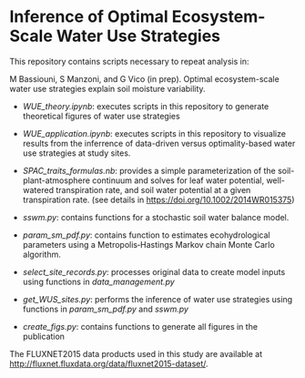 # Inference of Optimal Ecosystem-Scale Water Use Strategies
 

This repository contains scripts necessary to repeat analysis in:

M Bassiouni, S Manzoni, and G Vico (in prep). Optimal ecosystem-scale water use strategies explain soil moisture variability.


- *WUE_theory.ipynb*: executes scripts in this repository to generate theoretical figures of water use strategies

- *WUE_application.ipynb*: executes scripts in this repository to visualize results from the inferrence of data-driven versus optimality-based water use strategies at study sites.

- *SPAC_traits_formulas.nb*: provides a simple parameterization of the soil-plant-atmosphere continuum and solves for leaf water potential, well-watered transpiration rate, and soil water potential at a given transpiration rate. (see details in https://doi.org/10.1002/2014WR015375)

- *sswm.py*: contains functions for a stochastic soil water balance model.

- *param_sm_pdf.py*: contains function to estimates ecohydrological parameters using a Metropolis‐Hastings Markov chain Monte Carlo algorithm.

- *select_site_records.py*: processes original data to create model inputs using functions in *data_management.py*

- *get_WUS_sites.py*: performs the inference of water use strategies using functions in *param_sm_pdf.py* and *sswm.py*

- *create_figs.py*: contains functions to generate all figures in the publication


The FLUXNET2015 data products used in this study are available at http://fluxnet.fluxdata.org/data/fluxnet2015-dataset/.

